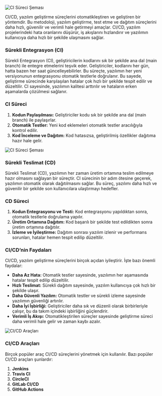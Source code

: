 ![CI Süreci Şeması](https://wiiisdom.com/wp-content/uploads/2022/03/rise-ci-cd-analytics-feature-img-thegem-blog-timeline-large.png)

CI/CD, yazılım geliştirme süreçlerini otomatikleştiren ve geliştiren bir yöntemdir. Bu metodoloji, yazılım geliştirme, test etme ve dağıtım süreçlerini daha hızlı, güvenilir ve verimli hale getirmeyi amaçlar. CI/CD, yazılım projelerindeki hata oranlarını düşürür, iş akışlarını hızlandırır ve yazılımın kullanıcıya daha hızlı bir şekilde ulaşmasını sağlar.

### Sürekli Entegrasyon (CI)

Sürekli Entegrasyon (CI), geliştiricilerin kodlarını sık bir şekilde ana dal (main branch) ile entegre etmelerini teşvik eder. Geliştiriciler, kodlarını her gün, hatta bazen her saat güncelleyebilirler. Bu süreçte, yazılımın her yeni versiyonunun entegrasyonu otomatik testlerle doğrulanır. Bu sayede, geliştirme sürecinde karşılaşılan hatalar çok hızlı bir şekilde tespit edilir ve düzeltilir. CI sayesinde, yazılımın kalitesi arttırılır ve hataların erken aşamalarda çözülmesi sağlanır.

### CI Süreci
1. **Kodun Paylaşılması:** Geliştiriciler kodu sık bir şekilde ana dal (main branch) ile paylaşırlar.
2. **Otomatik Testler:** Yeni kod eklemeleri otomatik testler aracılığıyla kontrol edilir.
3. **Kod İnceleme ve Dağıtım:** Kod hatasızsa, geliştirilmiş özellikler dağıtıma hazır hale gelir.

![CI Süreci Şeması](https://media.licdn.com/dms/image/v2/D4D12AQGUSZEHKlzeYg/article-cover_image-shrink_720_1280/article-cover_image-shrink_720_1280/0/1663090913597?e=1740614400&v=beta&t=ZvYzf48fnzslVKNX3gxgrsBCH3EgwYm1cMEKZj8EmYg)

### Sürekli Teslimat (CD)

Sürekli Teslimat (CD), yazılımın her zaman üretim ortamına teslim edilmeye hazır olmasını sağlayan bir süreçtir. CI sürecinin bir adım ötesine geçerek, yazılımın otomatik olarak dağıtılmasını sağlar. Bu süreç, yazılımı daha hızlı ve güvenilir bir şekilde son kullanıcılara ulaştırmayı hedefler.

### CD Süreci
1. **Kodun Entegrasyonu ve Testi:** Kod entegrasyonu yapıldıktan sonra, otomatik testlerle doğrulama yapılır.
2. **Üretim Ortamına Dağıtım:** Kod başarılı bir şekilde test edildikten sonra üretim ortamına dağıtılır.
3. **İzleme ve İyileştirme:** Dağıtım sonrası yazılım izlenir ve performans sorunları, hatalar hemen tespit edilip düzeltilir.


### CI/CD’nin Faydaları
CI/CD, yazılım geliştirme süreçlerini birçok açıdan iyileştirir. İşte bazı önemli faydalar:

- **Daha Az Hata:** Otomatik testler sayesinde, yazılımın her aşamasında hatalar tespit edilip düzeltilir.
- **Hızlı Teslimat:** Sürekli dağıtım sayesinde, yazılım kullanıcıya çok hızlı bir şekilde ulaşır.
- **Daha Güvenli Yazılım:** Otomatik testler ve sürekli izleme sayesinde yazılımın güvenliği artırılır.
- **Daha İyi İşbirliği:** Geliştiriciler daha sık ve düzenli olarak birbirleriyle çalışır, bu da takım içindeki işbirliğini güçlendirir.
- **Verimli İş Akışı:** Otomatikleştirilen süreçler sayesinde geliştirme süreci daha verimli hale gelir ve zaman kaybı azalır.

![CI/CD Araçları](https://media.licdn.com/dms/image/v2/D4D12AQFW_yJbNsnZAQ/article-inline_image-shrink_1500_2232/article-inline_image-shrink_1500_2232/0/1663091053026?e=1740614400&v=beta&t=OV_XiJtBWoDHzMUYh4A7JAvILOyo8-Bi0X3j9r3NbTw)

### CI/CD Araçları
Birçok popüler araç CI/CD süreçlerini yönetmek için kullanılır. Bazı popüler CI/CD araçları şunlardır:

1. **Jenkins**
2. **Travis CI**
3. **CircleCI**
4. **GitLab CI/CD**
5. **GitHub Actions**